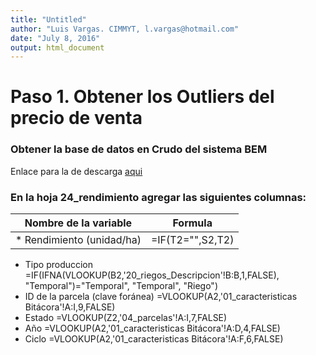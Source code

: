 ```yaml
---
title: "Untitled"
author: "Luis Vargas. CIMMYT, l.vargas@hotmail.com"
date: "July 8, 2016"
output: html_document
---
```


# Paso 1. Obtener los Outliers del precio de venta

### Obtener la base de datos en Crudo del sistema BEM 
Enlace para la de descarga [aqui](https://github.com/luizvargaz/depuracionDatosBEM2015/blob/master/EXPORTAR%20oi%202015%20com.xlsx)

### En la hoja **24_rendimiento** agregar las siguientes columnas: 
Nombre de la variable | Formula
--------------------- | ---------------------
* Rendimiento (unidad/ha) | =IF(T2="",S2,T2)	
* Tipo produccion     =IF(IFNA(VLOOKUP(B2,'20_riegos_Descripcion'!B:B,1,FALSE), "Temporal")="Temporal", "Temporal", "Riego")
* ID de la parcela (clave foránea)	   =VLOOKUP(A2,'01_caracteristicas Bitácora'!A:I,9,FALSE)
* Estado    =VLOOKUP(Z2,'04_parcelas'!A:I,7,FALSE)	
* Año     =VLOOKUP(A2,'01_caracteristicas Bitácora'!A:D,4,FALSE)	
* Ciclo     =VLOOKUP(A2,'01_caracteristicas Bitácora'!A:F,6,FALSE)
